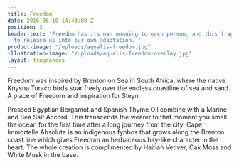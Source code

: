 ```yaml
---
title: Freedom
date: 2016-06-10 14:43:00 Z
position: 3
header-text: 'Freedom has its own meaning to each person, and this fragrance intends
  to release us into our own adaptation. '
product-image: "/uploads/aqualis-freedom.jpg"
illustration-image: "/uploads/aqualis-freedom-overlay.jpg"
layout: fragrances
---
```


Freedom was inspired by Brenton on Sea in South Africa, where the native Knysna Turaco birds soar freely over the endless coastline of sea and sand. A place of Freedom and inspiration for Steyn.

Pressed Egyptian Bergamot and Spanish Thyme Oil combine with a Marine and Sea Salt Accord. This transcends the wearer to that moment you smell the ocean for the first time after a long journey from the city. Cape Immortelle Absolute is an indigenous fynbos that grows along the Brenton coast line which gives Freedom an herbaceous hay-like character in the heart. The whole creation is complimented by Haitian Vetiver, Oak Moss and White Musk in the base. 
